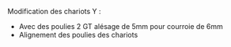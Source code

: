 Modification des chariots Y :

- Avec des poulies 2 GT alésage de 5mm pour courroie de 6mm
- Alignement des poulies des chariots